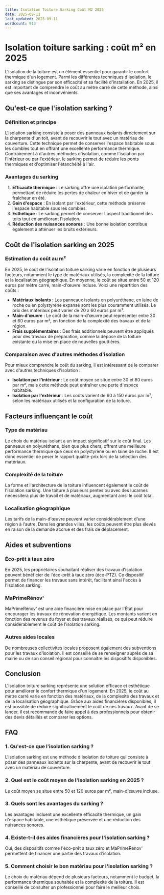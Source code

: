 ```yaml
---
title: Isolation Toiture Sarking Coût M2 2025
date: 2025-09-11
last_updated: 2025-09-11
wordcount: 913
---
```


# Isolation toiture sarking : coût m² en 2025

L'isolation de la toiture est un élément essentiel pour garantir le confort thermique d'un logement. Parmi les différentes techniques d'isolation, le sarking se distingue par son efficacité et sa facilité d'installation. En 2025, il est important de comprendre le coût au mètre carré de cette méthode, ainsi que ses avantages et inconvénients.

## Qu'est-ce que l'isolation sarking ?

### Définition et principe

L'isolation sarking consiste à poser des panneaux isolants directement sur la charpente d'un toit, avant de recouvrir le tout avec un matériau de couverture. Cette technique permet de conserver l'espace habitable sous les combles tout en offrant une excellente performance thermique. Contrairement à d'autres méthodes d'isolation, comme l'isolation par l'intérieur ou par l'extérieur, le sarking permet de réduire les ponts thermiques et d'optimiser l'étanchéité à l'air.

### Avantages du sarking

1. **Efficacité thermique** : Le sarking offre une isolation performante, permettant de réduire les pertes de chaleur en hiver et de garder la fraîcheur en été.
2. **Gain d'espace** : En isolant par l'extérieur, cette méthode préserve l'espace habitable sous les combles.
3. **Esthétique** : Le sarking permet de conserver l'aspect traditionnel des toits tout en améliorant l'isolation.
4. **Réduction des nuisances sonores** : Une bonne isolation contribue également à atténuer les bruits extérieurs.

## Coût de l'isolation sarking en 2025

### Estimation du coût au m²

En 2025, le coût de l'isolation toiture sarking varie en fonction de plusieurs facteurs, notamment le type de matériaux utilisés, la complexité de la toiture et la localisation géographique. En moyenne, le coût se situe entre 50 et 120 euros par mètre carré, main-d'œuvre incluse. Voici une répartition des coûts :

- **Matériaux isolants** : Les panneaux isolants en polyuréthane, en laine de roche ou en polystyrène expansé sont les plus couramment utilisés. Le prix des matériaux peut varier de 20 à 60 euros par m².
- **Main-d'œuvre** : Le coût de la main-d'œuvre peut représenter entre 30 et 60 euros par m², en fonction de la complexité des travaux et de la région.
- **Frais supplémentaires** : Des frais additionnels peuvent être appliqués pour des travaux de préparation, comme la dépose de la toiture existante ou la mise en place de nouvelles gouttières.

### Comparaison avec d'autres méthodes d'isolation

Pour mieux comprendre le coût du sarking, il est intéressant de le comparer avec d'autres techniques d'isolation :

- **Isolation par l'intérieur** : Le coût moyen se situe entre 30 et 80 euros par m², mais cette méthode peut entraîner une perte d'espace habitable.
- **Isolation par l'extérieur** : Les coûts varient de 60 à 150 euros par m², selon les matériaux utilisés et la configuration de la toiture.

## Facteurs influençant le coût

### Type de matériau

Le choix du matériau isolant a un impact significatif sur le coût final. Les panneaux en polyuréthane, bien que plus chers, offrent une meilleure performance thermique que ceux en polystyrène ou en laine de roche. Il est donc essentiel de peser le rapport qualité-prix lors de la sélection des matériaux.

### Complexité de la toiture

La forme et l'architecture de la toiture influencent également le coût de l'isolation sarking. Une toiture à plusieurs pentes ou avec des lucarnes nécessitera plus de travail et de matériaux, augmentant ainsi le coût total.

### Localisation géographique

Les tarifs de la main-d'œuvre peuvent varier considérablement d'une région à l'autre. Dans les grandes villes, les coûts peuvent être plus élevés en raison de la demande accrue et des frais de déplacement.

## Aides et subventions

### Éco-prêt à taux zéro

En 2025, les propriétaires souhaitant réaliser des travaux d'isolation peuvent bénéficier de l'éco-prêt à taux zéro (éco-PTZ). Ce dispositif permet de financer les travaux sans intérêt, facilitant ainsi l'accès à l'isolation sarking.

### MaPrimeRénov'

MaPrimeRénov' est une aide financière mise en place par l'État pour encourager les travaux de rénovation énergétique. Les montants varient en fonction des revenus du foyer et des travaux réalisés, ce qui peut réduire considérablement le coût de l'isolation sarking.

### Autres aides locales

De nombreuses collectivités locales proposent également des subventions pour les travaux d'isolation. Il est conseillé de se renseigner auprès de sa mairie ou de son conseil régional pour connaître les dispositifs disponibles.

## Conclusion

L'isolation toiture sarking représente une solution efficace et esthétique pour améliorer le confort thermique d'un logement. En 2025, le coût au mètre carré varie en fonction des matériaux, de la complexité des travaux et de la localisation géographique. Grâce aux aides financières disponibles, il est possible de réduire significativement le coût de ces travaux. Avant de se lancer, il est recommandé de faire appel à des professionnels pour obtenir des devis détaillés et comparer les options.

## FAQ

### 1. Qu'est-ce que l'isolation sarking ?

L'isolation sarking est une méthode d'isolation de toiture qui consiste à poser des panneaux isolants sur la charpente, avant de recouvrir le tout avec un matériau de couverture.

### 2. Quel est le coût moyen de l'isolation sarking en 2025 ?

Le coût moyen se situe entre 50 et 120 euros par m², main-d'œuvre incluse.

### 3. Quels sont les avantages du sarking ?

Les avantages incluent une excellente efficacité thermique, un gain d'espace habitable, une esthétique préservée et une réduction des nuisances sonores.

### 4. Existe-t-il des aides financières pour l'isolation sarking ?

Oui, des dispositifs comme l'éco-prêt à taux zéro et MaPrimeRénov' permettent de financer une partie des travaux d'isolation.

### 5. Comment choisir le bon matériau pour l'isolation sarking ?

Le choix du matériau dépend de plusieurs facteurs, notamment le budget, la performance thermique souhaitée et la complexité de la toiture. Il est conseillé de consulter un professionnel pour faire le meilleur choix.